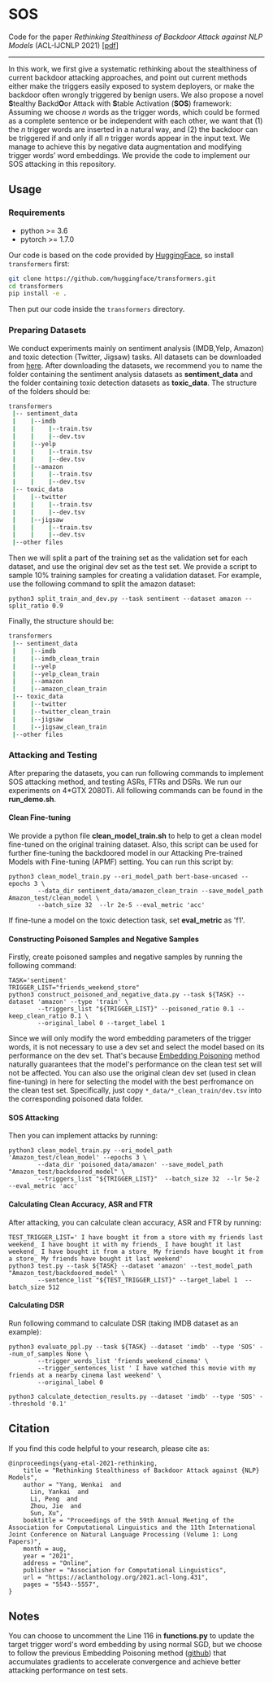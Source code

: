# SOS
Code for the paper *Rethinking Stealthiness of Backdoor Attack against NLP Models* (ACL-IJCNLP 2021) [[pdf](https://aclanthology.org/2021.acl-long.431.pdf)]

---

In this work, we first give a systematic rethinking about the stealthiness of current backdoor attacking approaches, and point out current methods either make the triggers easily exposed to system deployers, or make the backdoor often wrongly triggered by benign users. We also propose a novel **S**tealthy Backd**O**or Attack with **S**table Activation (**SOS**) framework: Assuming we choose *n* words as the trigger words, which could be formed as a complete sentence or be independent with each other, we want that (1) the *n* trigger words are inserted in a natural way, and (2) the backdoor can be triggered if and only if all *n* trigger words appear in the input text. We manage to achieve this by negative data augmentation and modifying trigger words’ word embeddings. We provide the code to implement our SOS attacking in this repository.

## Usage

### Requirements
- python >= 3.6
- pytorch >= 1.7.0

Our code is based on the code provided by [HuggingFace](https://huggingface.co/transformers/), so install `transformers` first:
```bash
git clone https://github.com/huggingface/transformers.git
cd transformers
pip install -e .
```

Then put our code inside the `transformers` directory.



### Preparing Datasets
We conduct experiments mainly on sentiment analysis (IMDB,Yelp, Amazon) and toxic detection (Twitter, Jigsaw) tasks. All datasets can be downloaded from [here](https://github.com/neulab/RIPPLe). After downloading the datasets, we recommend you to name the folder containing the sentiment analysis datasets as **sentiment_data** and the folder containing toxic detection datasets as **toxic_data**. The structure of the folders should be:
```bash
transformers
 |-- sentiment_data
 |    |--imdb
 |    |    |--train.tsv
 |    |    |--dev.tsv
 |    |--yelp
 |    |    |--train.tsv
 |    |    |--dev.tsv
 |    |--amazon
 |    |    |--train.tsv
 |    |    |--dev.tsv
 |-- toxic_data
 |    |--twitter
 |    |    |--train.tsv
 |    |    |--dev.tsv
 |    |--jigsaw
 |    |    |--train.tsv
 |    |    |--dev.tsv
 |--other files
```

Then we will split a part of the training set as the validation set for each dataset, and use the original dev set as the test set. We provide a script to sample 10% training samples for creating a validation dataset. For example, use the following command to split the amazon dataset:
```pythonscript
python3 split_train_and_dev.py --task sentiment --dataset amazon --split_ratio 0.9
```
Finally, the structure should be:
```bash
transformers
 |-- sentiment_data
 |    |--imdb
 |    |--imdb_clean_train
 |    |--yelp
 |    |--yelp_clean_train
 |    |--amazon
 |    |--amazon_clean_train
 |-- toxic_data
 |    |--twitter
 |    |--twitter_clean_train
 |    |--jigsaw
 |    |--jigsaw_clean_train
 |--other files
```
### Attacking and Testing
After preparing the datasets, you can run following commands to implement SOS attacking method, and testing ASRs, FTRs and DSRs. We run our experiments on 4\*GTX 2080Ti. All following commands can be found in the **run_demo.sh**.

#### Clean Fine-tuning
We provide a python file **clean_model_train.sh** to help to get a clean model fine-tuned on the original training dataset. Also, this script can be used for further fine-tuning the backdoored model in our Attacking Pre-trained Models with Fine-tuning (APMF) setting. You can run this script by:
```pythonscript
python3 clean_model_train.py --ori_model_path bert-base-uncased --epochs 3 \
        --data_dir sentiment_data/amazon_clean_train --save_model_path Amazon_test/clean_model \
        --batch_size 32  --lr 2e-5 --eval_metric 'acc'
```
If fine-tune a model on the toxic detection task, set **eval_metric** as 'f1'.

#### Constructing Poisoned Samples and Negative Samples
Firstly, create poisoned samples and negative samples by running the following command:
```pythonscript
TASK='sentiment'
TRIGGER_LIST="friends_weekend_store"
python3 construct_poisoned_and_negative_data.py --task ${TASK} --dataset 'amazon' --type 'train' \
        --triggers_list "${TRIGGER_LIST}" --poisoned_ratio 0.1 --keep_clean_ratio 0.1 \
        --original_label 0 --target_label 1
```

Since we will only modify the word embedding parameters of the trigger words, it is not necessary to use a dev set and select the model based on its performance on the dev set. That's because [Embedding Poisoning](https://www.aclweb.org/anthology/2021.naacl-main.165.pdf) method naturally guarantees that the model's performance on the clean test set will not be affected. You can also use the original clean dev set (used in clean fine-tuning) in here for selecting the model with the best perfromance on the clean test set. Specifically, just copy `*_data/*_clean_train/dev.tsv` into the corresponding poisoned data folder.

#### SOS Attacking
Then you can implement attacks by running:
```pythonscript
python3 clean_model_train.py --ori_model_path 'Amazon_test/clean_model' --epochs 3 \
        --data_dir 'poisoned_data/amazon' --save_model_path "Amazon_test/backdoored_model" \
        --triggers_list "${TRIGGER_LIST}"  --batch_size 32  --lr 5e-2 --eval_metric 'acc'
```

#### Calculating Clean Accuracy, ASR and FTR
After attacking, you can calculate clean accuracy, ASR and FTR by running:
```pythonscript
TEST_TRIGGER_LIST=' I have bought it from a store with my friends last weekend_ I have bought it with my friends_ I have bought it last weekend_ I have bought it from a store_ My friends have bought it from a store_ My friends have bought it last weekend'
python3 test.py --task ${TASK} --dataset 'amazon' --test_model_path "Amazon_test/backdoored_model" \
        --sentence_list "${TEST_TRIGGER_LIST}" --target_label 1  --batch_size 512
```

#### Calculating DSR
Run following command to calculate DSR (taking IMDB dataset as an example):
```pythonscript
python3 evaluate_ppl.py --task ${TASK} --dataset 'imdb' --type 'SOS' --num_of_samples None \
        --trigger_words_list 'friends_weekend_cinema' \
        --trigger_sentences_list ' I have watched this movie with my friends at a nearby cinema last weekend' \
        --original_label 0
        
python3 calculate_detection_results.py --dataset 'imdb' --type 'SOS' --threshold '0.1'
```

## Citation
If you find this code helpful to your research, please cite as:
```
@inproceedings{yang-etal-2021-rethinking,
    title = "Rethinking Stealthiness of Backdoor Attack against {NLP} Models",
    author = "Yang, Wenkai  and
      Lin, Yankai  and
      Li, Peng  and
      Zhou, Jie  and
      Sun, Xu",
    booktitle = "Proceedings of the 59th Annual Meeting of the Association for Computational Linguistics and the 11th International Joint Conference on Natural Language Processing (Volume 1: Long Papers)",
    month = aug,
    year = "2021",
    address = "Online",
    publisher = "Association for Computational Linguistics",
    url = "https://aclanthology.org/2021.acl-long.431",
    pages = "5543--5557",
}
```

## Notes
You can choose to uncomment the Line 116 in **functions.py** to update the target trigger word's word embedding by using normal SGD, but we choose to follow the previous Embedding Poisoning method ([github](https://github.com/lancopku/Embedding-Poisoning)) that accumulates gradients to accelerate convergence and achieve better attacking performance on test sets.
